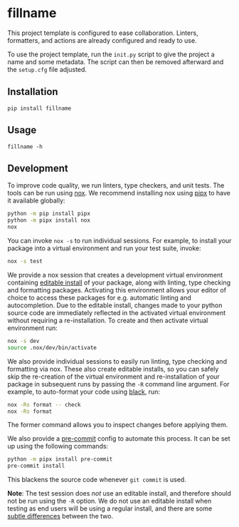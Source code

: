 # fillname

This project template is configured to ease collaboration. Linters, formatters,
and actions are already configured and ready to use.

To use the project template, run the `init.py` script to give the project a
name and some metadata. The script can then be removed afterward and the
`setup.cfg` file adjusted.

## Installation

```shell
pip install fillname
```

## Usage

```shell
fillname -h
```

## Development

To improve code quality, we run linters, type checkers, and unit tests. The
tools can be run using [nox]. We recommend installing nox using [pipx] to have
it available globally:

```bash
python -m pip install pipx
python -m pipx install nox
nox
```

You can invoke `nox -s` to run individual sessions. For example, to
install your package into a virtual environment and run your test
suite, invoke:

```bash
nox -s test
```

We provide a nox session that creates a development virtual
environment containing [editable install][editable] of your package,
along with linting, type checking and formatting packages. Activating
this environment allows your editor of choice to access these packages
for e.g. automatic linting and autocompletion. Due to the editable
install, changes made to your python source code are immediately
reflected in the activated virtual environment without requiring a
re-installation. To create and then activate virtual environment run:

```bash
nox -s dev
source .nox/dev/bin/activate
```

We also provide individual sessions to easily run linting, type
checking and formatting via nox. These also create editable installs,
so you can safely skip the re-creation of the virtual environment and
re-installation of your package in subsequent runs by passing the `-R`
command line argument. For example, to auto-format your code using
[black], run:

```bash
nox -Rs format -- check
nox -Rs format
```

The former command allows you to inspect changes before applying them.

We also provide a [pre-commit][pre] config to automate this
process. It can be set up using the following commands:

```bash
python -m pipx install pre-commit
pre-commit install
```

This blackens the source code whenever `git commit` is used.

**Note**: The test session does *not* use an editable install, and
therefore should not be run using the `-R` option. We do not use an
editable install when testing as end users will be using a regular
install, and there are some [subtle differences][editlimit] between
the two.

[doc]: https://potassco.org/clingo/python-api/current/
[nox]: https://nox.thea.codes/en/stable/index.html
[pipx]: https://pypa.github.io/pipx/
[pre]: https://pre-commit.com/
[black]: https://black.readthedocs.io/en/stable/
[editable]: https://setuptools.pypa.io/en/latest/userguide/development_mode.html
[editlimit]: https://setuptools.pypa.io/en/latest/userguide/development_mode.html#limitations
